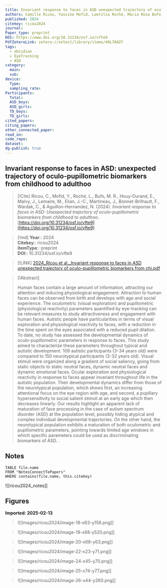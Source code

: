 ```yaml
---
title: Invariant response to faces in ASD unexpected trajectory of oculo-pupillometric biomarkers from childhood to adulthoo
authors: Camille Ricou, Yassine Mofid, Laetitia Roché, Maria Rosa Bufo, Emmanuelle Houy-Durand, Joëlle Malvy, Mathieu Lemaire, Jean-Claude Elian, Joëlle Martineau, Frederique Bonnet-Brilhault, Claire Wardak, Nadia Aguillon-Hernandez
published: 2024
citekey: ricou2024
journal: 
Paper_type: preprint
DOI: https://www.doi.org/10.31234/osf.io/vfte9
PdfZoteroLink: zotero://select/library/items/49L76AZY
tags:
  - obsidian
  - EyeTracking
  - ASD
category:
  main: 
  sub: 
device:
  Type: 
  sampling_rate: 
Participants:
  Total: 
  ASD_boys: 
  ASD_girls: 
  TD_boys: 
  TD_girls: 
cited_papers: 
citing_papers: 
other_connected_paper: 
read_on: 
code_repo: 
dataset: 
dg-publish: true
---
```


## Invariant response to faces in ASD: unexpected trajectory of oculo-pupillometric biomarkers from childhood to adulthoo

> [!Cite]
> Ricou, C., Mofid, Y., Roché, L., Bufo, M. R., Houy-Durand, E., Malvy, J., Lemaire, M., Elian, J.-C., Martineau, J., Bonnet-Brilhault, F., Wardak, C., & Aguillon-Hernandez, N. (2024). _Invariant response to faces in ASD: Unexpected trajectory of oculo-pupillometric biomarkers from childhood to adulthoo_. [https://doi.org/10.31234/osf.io/vfte9](https://doi.org/10.31234/osf.io/vfte9)


>[!md]
> **Year**:: 2024   
> **Citekey**:: ricou2024  
> **itemType**:: preprint  
> **DOI**:: 10.31234/osf.io/vfte9    

> [!LINK] 
> [2024_Ricou et al._Invariant response to faces in ASD unexpected trajectory of oculo-pupillometric biomarkers from chi.pdf](zotero://select/library/items/G6XYJFE7)

> [!Abstract]
>
> Human faces contain a large amount of information, attracting our attention and inducing physiological engagement. Attraction to human faces can be observed from birth and develops with age and social experience. The oculometric (visual exploration) and pupillometric (physiological reactivity) parameters quantified by eye-tracking can be relevant measures to study attractiveness and engagement with human faces. Autistic people have particularities in terms of visual exploration and physiological reactivity to faces, with a reduction in the time spent on the eyes associated with a reduced pupil dilation. To date, no study has assessed the developmental dynamics of oculo-pupillometric parameters in response to faces. This study aimed to characterize these parameters throughout typical and autistic development. 109 autistic participants (3-34 years old) were compared to 150 neurotypical participants (3-32 years old). Visual stimuli were organized along a gradient of social saliency, going from static objects to static neutral faces, dynamic neutral faces and dynamic emotional faces. Ocular exploration and physiological reactivity in response to faces appear invariant throughout life in the autistic population. Their developmental dynamics differ from those of the neurotypical population, which shows first, an increasing attentional focus on the eye region with age, and second, a pupillary hypersensitivity to social salient stimuli at an early age which then decreases linearly. Our results highlight an apparent lack of maturation of face processing in the case of autism spectrum disorder (ASD) at the population level, possibly hiding atypical and complex individual developmental trajectories. On the other hand, the neurotypical population exhibits a maturation of both oculometric and pupillometric parameters, pointing towards limited age windows in which specific parameters could be used as discriminating biomarkers of ASD.
>.
> 


## Notes

```dataview 
TABLE file.name 
FROM "NotesConnectToPapers" 
WHERE contains(file.name, this.citekey)
```

![[ricou2024_notes]]

## Figures

**Imported: 2025-02-13**

> ![[Images/ricou2024/image-18-x63-y158.png]]

> ![[Images/ricou2024/image-19-x68-y520.png]]

> ![[Images/ricou2024/image-20-x68-y63.png]]

> ![[Images/ricou2024/image-22-x23-y71.png]]

> ![[Images/ricou2024/image-24-x45-y70.png]]

> ![[Images/ricou2024/image-25-x74-y77.png]]

> ![[Images/ricou2024/image-26-x44-y260.png]]